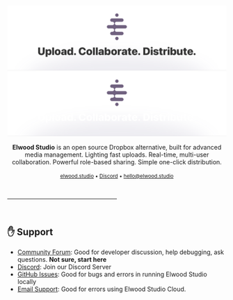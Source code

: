 <p align="center">
<img src="./gh-banner-light.png#gh-light-mode-only">
<img src="./gh-banner-dark.png#gh-dark-mode-only">
</p>

<p align="center">
<strong>Elwood Studio</strong> is an open source Dropbox alternative, built for advanced media management. Lighting fast uploads. Real-time, multi-user collaboration. Powerful role-based sharing. Simple one-click distribution.
</p>

<p align="center">
<small>
<a href="https://elwood.studio">elwood.studio</a> &#8226; 
<a href="https://discord.gg/ZxWKPeABNG">Discord</a> &#8226;
<a href="mailto:hello@elwood.studio">hello@elwood.studio</a>
</small>
</p>

<p align="center"><br/>
    <hr width="50%"><br/>
</p>

## :raised_hand: Support

- [Community Forum](https://github.com/elwood-studio/studio/discussions): Good for developer discussion, help debugging, ask questions. **Not sure, start here**
- [Discord](https://discord.gg/ZxWKPeABNG): Join our Discord Server
- [GitHub Issues](https://github.com/elwood-studio/studio/issues): Good for bugs and errors in running Elwood Studio locally
- [Email Support](mailto:support@elwood.studio): Good for errors using Elwood Studio Cloud.
